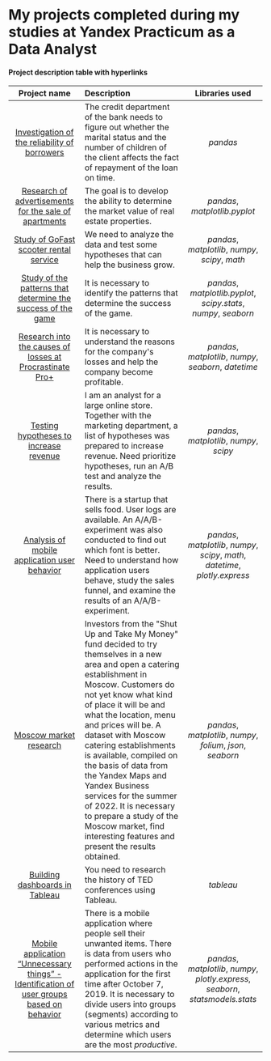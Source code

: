 # My projects completed during my studies at Yandex Practicum as a Data Analyst

#### Project description table with hyperlinks

| Project name       | Description               | Libraries used     |
| :--------------------: | :--------------------- |:---------------------------:|
| [Investigation of the reliability of borrowers](https://github.com/AnnaStimp/MyProjects_YandexPracticum/tree/main/ENG_version/reliability_of_borrowers)    | The credit department of the bank needs to figure out whether the marital status and the number of children of the client affects the fact of repayment of the loan on time. | *pandas* |
| [Research of advertisements for the sale of apartments](https://github.com/AnnaStimp/MyProjects_YandexPracticum/tree/main/ENG_version/apartments_for_sale) | The goal is to develop the ability to determine the market value of real estate properties. | *pandas*, *matplotlib.pyplot*
| [Study of GoFast scooter rental service](https://github.com/AnnaStimp/MyProjects_YandexPracticum/tree/main/ENG_version/scooter_rental) | We need to analyze the data and test some hypotheses that can help the business grow. | *pandas*, *matplotlib*, *numpy*, *scipy*, *math*
| [Study of the patterns that determine the success of the game](https://github.com/AnnaStimp/MyProjects_YandexPracticum/tree/main/ENG_version/computer_games) | It is necessary to identify the patterns that determine the success of the game. | *pandas*, *matplotlib.pyplot*, *scipy.stats*, *numpy*, *seaborn*
| [Research into the causes of losses at Procrastinate Pro+](https://github.com/AnnaStimp/MyProjects_YandexPracticum/tree/main/ENG_version/failed_advertising_campaign) | It is necessary to understand the reasons for the company's losses and help the company become profitable. | *pandas*, *matplotlib*, *numpy*, *seaborn*, *datetime*
| [Testing hypotheses to increase revenue](https://github.com/AnnaStimp/MyProjects_YandexPracticum/tree/main/ENG_version/hypothesis_AB-test) | I am an analyst for a large online store. Together with the marketing department, a list of hypotheses was prepared to increase revenue. Need prioritize hypotheses, run an A/B test and analyze the results. | *pandas*, *matplotlib*, *numpy*, *scipy*
| [Analysis of mobile application user behavior](https://github.com/AnnaStimp/MyProjects_YandexPracticum/tree/main/ENG_version/event_funnels_AAB-test) | There is a startup that sells food. User logs are available. An A/A/B-experiment was also conducted to find out which font is better. Need to understand how application users behave, study the sales funnel, and examine the results of an A/A/B-experiment. | *pandas*, *matplotlib*, *numpy*, *scipy*, *math*, *datetime*, *plotly.express*
| [Moscow market research](https://github.com/AnnaStimp/MyProjects_YandexPracticum/tree/main/ENG_version/research_Moscows_market) | Investors from the "Shut Up and Take My Money" fund decided to try themselves in a new area and open a catering establishment in Moscow. Customers do not yet know what kind of place it will be and what the location, menu and prices will be. A dataset with Moscow catering establishments is available, compiled on the basis of data from the Yandex Maps and Yandex Business services for the summer of 2022. It is necessary to prepare a study of the Moscow market, find interesting features and present the results obtained. | *pandas*, *matplotlib*, *numpy*, *folium*, *json*, *seaborn*
| [Building dashboards in Tableau](https://public.tableau.com/app/profile/anna.alfutina/viz/TED_17055111858230/Story) | You need to research the history of TED conferences using Tableau. | *tableau*
| [Mobile application “Unnecessary things” - Identification of user groups based on behavior](https://github.com/AnnaStimp/MyProjects_YandexPracticum/tree/main/ENG_version/identification_of_user%20behavioral_groups) | There is a mobile application where people sell their unwanted items. There is data from users who performed actions in the application for the first time after October 7, 2019. It is necessary to divide users into groups (segments) according to various metrics and determine which users are the most *productive*. | *pandas*, *matplotlib*, *numpy*, *plotly.express*, *seaborn*, *statsmodels.stats*
